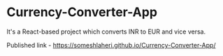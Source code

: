 # Currency-Converter-App
It's a React-based project which converts INR to EUR and vice versa.

Published link - https://someshlaheri.github.io/Currency-Converter-App/
